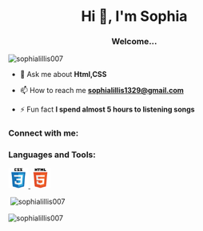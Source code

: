 <h1 align="center">Hi 👋, I'm Sophia</h1>
<h3 align="center">Welcome...</h3>

<p align="left"> <img src="https://komarev.com/ghpvc/?username=sophialillis007&label=Profile%20views&color=0e75b6&style=flat" alt="sophialillis007" /> </p>



- 💬 Ask me about **Html,CSS**

- 📫 How to reach me **sophialillis1329@gmail.com**

- ⚡ Fun fact **I spend almost 5 hours to listening songs**

<h3 align="left">Connect with me:</h3>
<p align="left">
</p>

<h3 align="left">Languages and Tools:</h3>
<p align="left"> <a href="https://www.w3schools.com/css/" target="_blank" rel="noreferrer"> <img src="https://raw.githubusercontent.com/devicons/devicon/master/icons/css3/css3-original-wordmark.svg" alt="css3" width="40" height="40"/> </a> <a href="https://www.w3.org/html/" target="_blank" rel="noreferrer"> <img src="https://raw.githubusercontent.com/devicons/devicon/master/icons/html5/html5-original-wordmark.svg" alt="html5" width="40" height="40"/> </a> </p>

<p>&nbsp;<img align="center" src="https://github-readme-stats.vercel.app/api?username=sophialillis007&show_icons=true&locale=en" alt="sophialillis007" /></p>

<p><img align="center" src="https://github-readme-streak-stats.herokuapp.com/?user=sophialillis007&" alt="sophialillis007" /></p>
